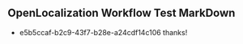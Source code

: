 ## OpenLocalization Workflow Test MarkDown
* e5b5ccaf-b2c9-43f7-b28e-a24cdf14c106 thanks!

<!--HONumber=Jul16_HO3-->


